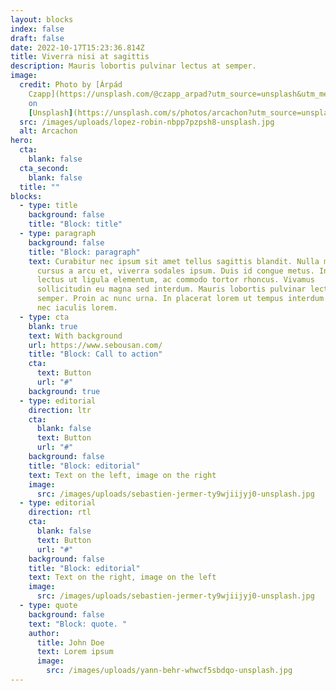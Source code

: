 ```yaml
---
layout: blocks
index: false
draft: false
date: 2022-10-17T15:23:36.814Z
title: Viverra nisi at sagittis
description: Mauris lobortis pulvinar lectus at semper.
image:
  credit: Photo by [Árpád
    Czapp](https://unsplash.com/@czapp_arpad?utm_source=unsplash&utm_medium=referral&utm_content=creditCopyText)
    on
    [Unsplash](https://unsplash.com/s/photos/arcachon?utm_source=unsplash&utm_medium=referral&utm_content=creditCopyText)
  src: /images/uploads/lopez-robin-nbpp7pzpsh8-unsplash.jpg
  alt: Arcachon
hero:
  cta:
    blank: false
  cta_second:
    blank: false
  title: ""
blocks:
  - type: title
    background: false
    title: "Block: title"
  - type: paragraph
    background: false
    title: "Block: paragraph"
    text: Curabitur nec ipsum sit amet tellus sagittis blandit. Nulla massa nibh,
      cursus a arcu et, viverra sodales ipsum. Duis id congue metus. In commodo
      lectus ut ligula elementum, ac commodo tortor rhoncus. Vivamus
      sollicitudin eu magna sed interdum. Mauris lobortis pulvinar lectus at
      semper. Proin ac nunc urna. In placerat lorem ut tempus interdum. Maecenas
      nec iaculis lorem.
  - type: cta
    blank: true
    text: With background
    url: https://www.sebousan.com/
    title: "Block: Call to action"
    cta:
      text: Button
      url: "#"
    background: true
  - type: editorial
    direction: ltr
    cta:
      blank: false
      text: Button
      url: "#"
    background: false
    title: "Block: editorial"
    text: Text on the left, image on the right
    image:
      src: /images/uploads/sebastien-jermer-ty9wjiijyj0-unsplash.jpg
  - type: editorial
    direction: rtl
    cta:
      blank: false
      text: Button
      url: "#"
    background: false
    title: "Block: editorial"
    text: Text on the right, image on the left
    image:
      src: /images/uploads/sebastien-jermer-ty9wjiijyj0-unsplash.jpg
  - type: quote
    background: false
    text: "Block: quote. "
    author:
      title: John Doe
      text: Lorem ipsum
      image:
        src: /images/uploads/yann-behr-whwcf5sbdqo-unsplash.jpg
---
```

